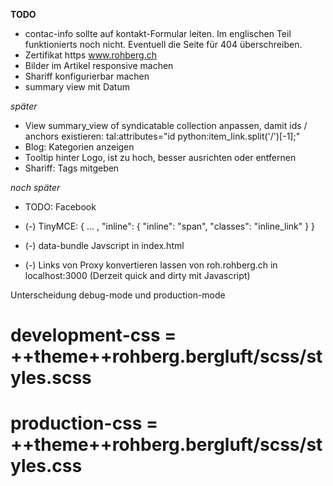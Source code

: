 **TODO**


- contac-info sollte auf kontakt-Formular leiten. Im englischen Teil funktionierts noch nicht. Eventuell die Seite für 404 überschreiben.
- Zertifikat https www.rohberg.ch
- Bilder im Artikel responsive machen
- Shariff konfigurierbar machen
- summary view mit Datum




*später*

- View summary_view of syndicatable collection anpassen, damit ids / anchors existieren:
	 tal:attributes="id python:item_link.split('/')[-1];"
- Blog: Kategorien anzeigen
- Tooltip hinter Logo, ist zu hoch, besser ausrichten oder entfernen
- Shariff: Tags mitgeben


*noch später*

- TODO: Facebook

- (-) TinyMCE: 
{
    ...
	, 
    "inline": {
        "inline": "span", 
        "classes": "inline_link"
    }
}
- (-) data-bundle Javscript in index.html
- (-) Links von Proxy konvertieren lassen von roh.rohberg.ch in localhost:3000 (Derzeit quick and dirty mit Javascript)



Unterscheidung debug-mode und production-mode
# development-css = ++theme++rohberg.bergluft/scss/styles.scss
# production-css = ++theme++rohberg.bergluft/scss/styles.css